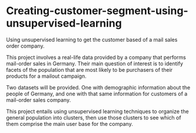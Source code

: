 # Creating-customer-segment-using-unsupervised-learning
Using unsupervised learning to get the customer based of a mail sales order company.

This project involves a real-life data provided by a company that performs mail-order sales in Germany. Their main question of interest is to identify facets of the population that are most likely to be purchasers of their products for a mailout campaign.

Two datasets will be provided. One with demographic information about the people of Germany, and one with that same information for customers of a mail-order sales company. 

This project entails using unsupervised learning techniques to organize the general population into clusters, then use those clusters to see which of them comprise the main user base for the company.
